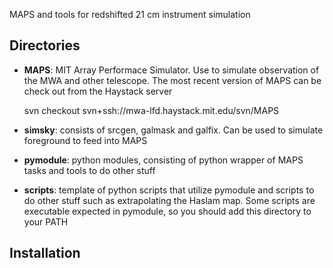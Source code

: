 MAPS and tools for redshifted 21 cm instrument simulation

Directories
-----------
- **MAPS**:
MIT Array Performace Simulator. Use to simulate observation of the MWA
and other telescope. The most recent version of MAPS can be check out from
the Haystack server

    svn checkout svn+ssh://mwa-lfd.haystack.mit.edu/svn/MAPS

- **simsky**:
consists of srcgen, galmask and galfix. Can be used to simulate
foreground to feed into MAPS

- **pymodule**:
python modules, consisting of python wrapper of MAPS tasks and
tools to do other stuff

- **scripts**:
template of python scripts that utilize pymodule and scripts to do
other stuff such as extrapolating the Haslam map. Some scripts are
executable expected in pymodule, so you should add this directory to your 
PATH

Installation
------------
